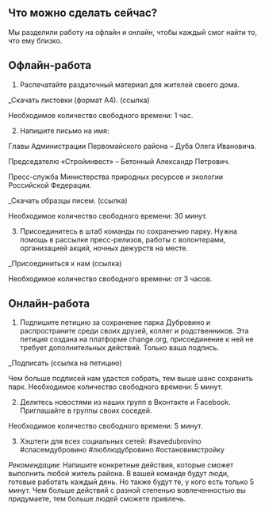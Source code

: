 ##  Что можно сделать сейчас?
Мы разделили работу на офлайн и онлайн, чтобы каждый смог найти то, что ему близко.

##  Офлайн-работа

1. Распечатайте раздаточный материал для жителей своего дома.

_Скачать листовки (формат А4). (ссылка)

Необходимое количество свободного времени: 1 час.

2. Напишите письмо на имя:

Главы Администрации Первомайского района – Дуба Олега Ивановича.

Председателю «Cтройинвест» –  Бетонный Александр Петрович.

Пресс-служба Министерства природных ресурсов и экологии Российской Федерации.

_Скачать образцы писем. (ссылка)

Необходимое количество свободного времени: 30 минут.

3. Присоединитесь в штаб команды по сохранению парку. Нужна помощь в рассылке пресс-релизов, работы с волонтерами, организацией акций, ночных дежурств на месте.

_Присоединиться к нам (ссылка)

Необходимое количество свободного времени: от 3 часов.

##  Онлайн-работа

1. Подпишите петицию за сохранение парка Дубровино и распространите среди своих друзей, коллег и родственников. Эта петиция создана на платформе сhаngе.оrg, присоединение к ней не требует дополнительных действий. Только ваша подпись.

_Подписать (ссылка на петицию)

Чем больше подписей нам удастся собрать, тем выше шанс сохранить парк.
Необходимое количество свободного времени: 5 минут.

2. Делитесь новостями из наших групп в Вконтакте и Facebook. Приглашайте в группы своих соседей.

Необходимое количество свободного времени: 5 минут.

3. Хэштеги для всех социальных сетей: #savedubrovino #спасемдубровино #люблюдубровино #остановимстройку 

_Рекомендации_: Напишите конкретные действия, которые сможет выполнить любой житель района. В вашей команде будут люди, готовые работать каждый день. Но также будут те, у кого есть только 5 минут. Чем больше действий с разной степенью вовлеченностью вы придумаете, тем больше людей сможете привлечь.
